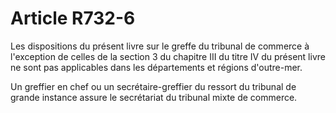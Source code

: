 # Article R732-6

<p>Les dispositions du présent livre sur le greffe du tribunal de commerce à l'exception de celles de la section 3 du chapitre III du titre IV du présent livre ne sont pas applicables dans les départements et régions d'outre-mer.</p><p>Un greffier en chef ou un secrétaire-greffier du ressort du tribunal de grande instance assure le secrétariat du tribunal mixte de commerce.</p>